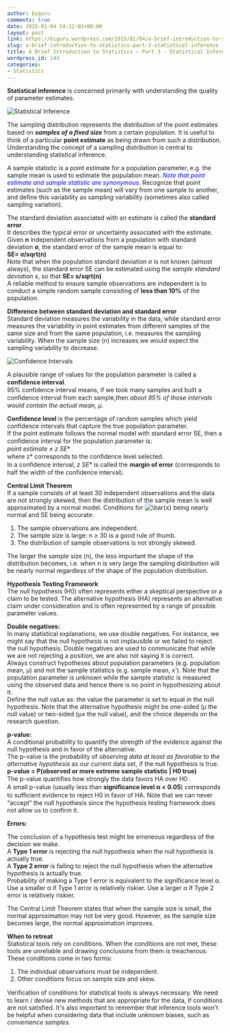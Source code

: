 ```yaml
---
author: biguru
comments: true
date: 2015-01-04 14:22:02+00:00
layout: post
link: https://biguru.wordpress.com/2015/01/04/a-brief-introduction-to-statistics-part-3-statistical-inference/
slug: a-brief-introduction-to-statistics-part-3-statistical-inference
title: A Brief Introduction to Statistics – Part 3 - Statistical Inference
wordpress_id: 143
categories:
- Statistics
---
```


**Statistical inference** is concerned primarily with understanding the quality of parameter estimates.

![Statistical Inference](/post/introduction-to-statistical-inference.jpg?w=300)  

The sampling distribution represents the distribution of the point estimates based on **_samples of a ﬁxed size_** from a certain population. It is useful to think of a particular **point estimate** as being drawn from such a distribution. Understanding the concept of a sampling distribution is central to understanding statistical inference.

A sample statistic is a point estimate for a population parameter, e.g. the sample mean is used to estimate the population mean. <font color="blue">_Note that point estimate and sample statistic are synonymous._</font> Recognize that point estimates (such as the sample mean) will vary from one sample to another, and define this variability as sampling variability (sometimes also called sampling variation).

The standard deviation associated with an estimate is called the **standard error**.  
It describes the typical error or uncertainty associated with the estimate. Given **n** independent observations from a population with standard deviation **σ**, the standard error of the sample mean is equal to:  
 **SE= σ/sqrt(n)**  
Note that when the population standard deviation σ is not known (almost always), the standard error SE can be estimated using the _sample standard deviation s_, so that **SE= s/sqrt(n)**  
A reliable method to ensure sample observations are independent is to conduct a simple random sample consisting of **less than 10%** of the population.

**Difference between standard deviation and standard error**  
Standard deviation measures the variability in the data, while standard error measures the variability in point estimates from different samples of the same size and from the same population, i.e. measures the sampling variability. When the sample size (n) increases we would expect the sampling variability to decrease.

![Confidence Intervals](/post/the_95_ci_for_mu.gif?w=300)

A plausible range of values for the population parameter is called a **conﬁdence interval**.  
95% confidence interval means, if we took many samples and built a conﬁdence interval from each sample,then _about 95% of those intervals would contain the actual mean, µ_.  

**Confidence level** is the percentage of random samples which yield confidence intervals that capture the true population parameter.  
If the point estimate follows the normal model with standard error SE, then a conﬁdence interval for the population parameter is:  
**point estimate ± z* SE**  
where z* corresponds to the conﬁdence level selected.  
In a conﬁdence interval, **z* SE** is called the **margin of error** (corresponds to half the width of the confidence interval).

**Central Limit Theorem**  
If a sample consists of at least 30 independent observations and the data are not strongly skewed, then the distribution of the sample mean is well approximated by a normal model.
Conditions for ![\bar{x}](http://upload.wikimedia.org/math/8/4/7/84790e2b15a305120bc3fbeb4a4eeb4f.png) being nearly normal and SE being accurate:  

1. The sample observations are independent.
2. The sample size is large: n ≥ 30 is a good rule of thumb.
3. The distribution of sample observations is not strongly skewed.  

The larger the sample size (n), the less important the shape of the distribution becomes, i.e. when n is very large the sampling distribution will be nearly normal regardless of the shape of the population distribution.

**Hypothesis Testing Framework**  
The null hypothesis (H0) often represents either a skeptical perspective or a claim to be tested. The alternative hypothesis (HA) represents an alternative claim under consideration and is often represented by a range of possible parameter values.  

**Double negatives:**  
In many statistical explanations, we use double negatives. For instance, we might say that the null hypothesis is not implausible or we failed to reject the null hypothesis. Double negatives are used to communicate that while we are not rejecting a position, we are also not saying it is correct.  
Always construct hypotheses about population parameters (e.g. population mean, μ) and not the sample statistics (e.g. sample mean, x'). Note that the population parameter is unknown while the sample statistic is measured using the observed data and hence there is no point in hypothesizing about it.  
Define the null value as: the value the parameter is set to equal in the null hypothesis.
Note that the alternative hypothesis might be one-sided (μ the null value) or two-sided (μ≠ the null value), and the choice depends on the research question.

**p-value:**  
A conditional probability to quantify the strength of the evidence against the null hypothesis and in favor of the alternative.  
The p-value is the probability of _observing data at least as favorable to the alternative hypothesis_ as our current data set, if the null hypothesis is true.  
**p-value = P(observed or more extreme sample statistic | H0 true)**  
The p-value quantiﬁes how strongly the data favors HA over H0 .  
A small p-value (usually less than **signiﬁcance level α < 0.05**) corresponds to suﬃcient evidence to reject H0 in favor of HA.
Note that we can never “accept” the null hypothesis since the hypothesis testing framework does not allow us to confirm it.

**Errors:**  

The conclusion of a hypothesis test might be erroneous regardless of the decision we make.  
A **Type 1 error** is rejecting the null hypothesis when the null hypothesis is actually true.  
A **Type 2 error** is failing to reject the null hypothesis when the alternative hypothesis is actually true.  
Probability of making a Type 1 error is equivalent to the significance level α. Use a smaller α if Type 1 error is relatively riskier. Use a larger α if Type 2 error is relatively riskier.

The Central Limit Theorem states that when the sample size is small, the normal approximation may not be very good. However, as the sample size becomes large, the normal approximation improves.

**When to retreat**  
Statistical tools rely on conditions. When the conditions are not met, these tools are unreliable and drawing conclusions from them is treacherous. These conditions come in two forms:  

1. The individual observations must be independent.
2. Other conditions focus on sample size and skew.  

Veriﬁcation of conditions for statistical tools is always necessary. We need to learn / devise new methods that are appropriate for the data, if conditions are not satisfied. It's also important to remember that inference tools won't be helpful when considering data that include unknown biases, such as _convenience samples_.

